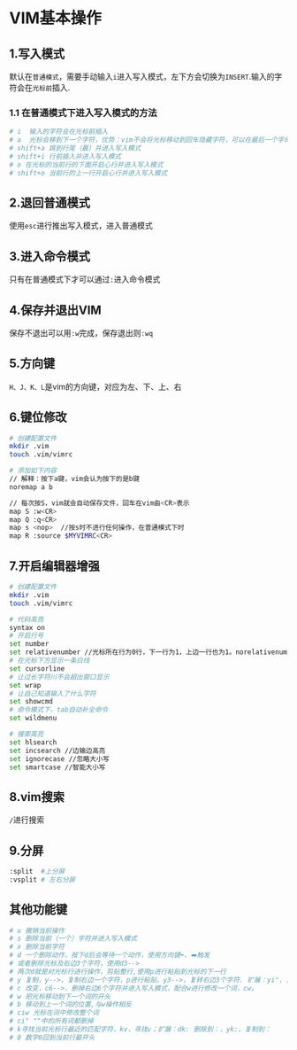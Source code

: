 # VIM基本操作

## 1.写入模式

默认在`普通模式`，需要手动输入`i`进入写入模式，左下方会切换为`INSERT`.输入的字符会在`光标前`插入.

### 1.1 在普通模式下进入写入模式的方法

```bash
# i  输入的字符会在光标前插入
# a  光标会移到下一个字符，优势：vim不会将光标移动到回车隐藏字符，可以在最后一个字母前使用a进行移动到回车字符.
# shift+a 跳到行尾（最）并进入写入模式
# shift+i 行前插入并进入写入模式
# o 在光标的当前行的下面开启心行并进入写入模式
# shift+o 当前行的上一行开启心行并进入写入模式
```



## 2.退回普通模式

使用`esc`进行推出写入模式，进入普通模式

## 3.进入命令模式

只有在普通模式下才可以通过`:`进入命令模式

## 4.保存并退出VIM

保存不退出可以用`:w`完成，保存退出则`:wq`

## 5.方向键

`H、J、K、L`是vim的方向键，对应为左、下、上、右

## 6.键位修改

```bash
# 创建配置文件
mkdir .vim
touch .vim/vimrc

# 添加如下内容
// 解释：按下a键，vim会认为按下的是b键
noremap a b 

// 每次按S，vim就会自动保存文件，回车在vim由<CR>表示
map S :w<CR>
map Q :q<CR>
map s <nop>  //按s时不进行任何操作，在普通模式下时
map R :source $MYVIMRC<CR>
```

## 7.开启编辑器增强

```bash
# 创建配置文件
mkdir .vim
touch .vim/vimrc

# 代码高亮
syntax on
# 开启行号
set number
set relativenumber //光标所在行为0行，下一行为1，上边一行也为1。norelativenumber 关闭
# 在光标下方显示一条白线
set cursorline
# 让过长字符川不会超出窗口显示
set wrap
# 让自己知道输入了什么字符
set showcmd
# 命令模式下，tab自动补全命令
set wildmenu 

# 搜索高亮
set hlsearch
set incsearch //边输边高亮
set ignorecase //忽略大小写
set smartcase //智能大小写
```



## 8.vim搜索

`/`进行搜索

## 9.分屏

```bash
:split  #上分屏
:vsplit # 左右分屏
```





## 其他功能键

```bash
# u 撤销当前操作
# s 删除当前（一个）字符并进入写入模式
# x 删除当前字符
# d 一个删除动作，按下d后会等待一个动作，使用方向键⬅️、➡️触发
# 或者删除光标及右边3个字符，使用d3-->
# 两次d就是对光标行进行操作，剪贴整行,使用p进行粘贴到光标的下一行
# y 复制，y-->，复制右边一个字符，p进行粘贴，y3-->，复转右边3个字符. 扩展：yi"，复制双引号里的字符，p粘贴
# c 改变，c6-->，删掉右边6个字符并进入写入模式，配合w进行修改一个词，cw。
# w 把光标移动到下一个词的开头
# b 移动到上一个词的位置,与w操作相反
# ciw 光标在词中修改整个词
# ci" ""中的所有词都删掉
# k寻找当前光标行最近的匹配字符，kv，寻找v；扩展：dk: 删除到：，yk:，复制到：
# 0 数字0回到当前行最开头
```

